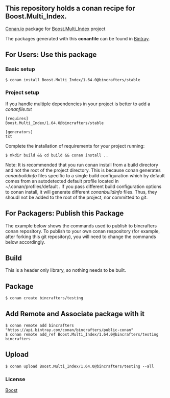 ## This repository holds a conan recipe for Boost.Multi_Index.

[Conan.io](https://conan.io) package for [Boost.Multi_Index](https://github.com/Boostorg/Multi_Index) project

The packages generated with this **conanfile** can be found in [Bintray](https://bintray.com/bincrafters/conan-public/Boost.Multi_Index%3Abincrafters).

## For Users: Use this package

### Basic setup

    $ conan install Boost.Multi_Index/1.64.0@bincrafters/stable

### Project setup

If you handle multiple dependencies in your project is better to add a *conanfile.txt*

    [requires]
    Boost.Multi_Index/1.64.0@bincrafters/stable

    [generators]
    txt

Complete the installation of requirements for your project running:</small></span>

    $ mkdir build && cd build && conan install ..
	
Note: It is recommended that you run conan install from a build directory and not the root of the project directory.  This is because conan generates *conanbuildinfo* files specific to a single build configuration which by default comes from an autodetected default profile located in ~/.conan/profiles/default .  If you pass different build configuration options to conan install, it will generate different *conanbuildinfo* files.  Thus, they shoudl not be added to the root of the project, nor committed to git. 

## For Packagers: Publish this Package

The example below shows the commands used to publish to bincrafters conan repository. To publish to your own conan respository (for example, after forking this git repository), you will need to change the commands below accordingly. 

## Build  

This is a header only library, so nothing needs to be built.

## Package 

    $ conan create bincrafters/testing
	
## Add Remote and Associate package with it

	$ conan remote add bincrafters "https://api.bintray.com/conan/bincrafters/public-conan"
	$ conan remote add_ref Boost.Multi_Index/1.64.0@bincrafters/testing bincrafters

## Upload

    $ conan upload Boost.Multi_Index/1.64.0@bincrafters/testing --all

### License
[Boost](LICENSE)
